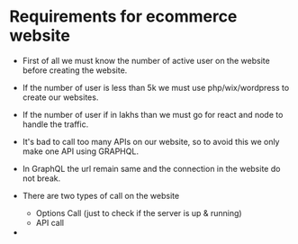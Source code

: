 # Requirements for ecommerce website

- First of all we must know the number of active user on the website before creating the website.
- If the number of user is less than 5k we must use php/wix/wordpress to create our websites.
- If the number of user if in lakhs than we must go for react and node to handle the traffic.
- It's bad to call too many APIs on our website, so to avoid this we only make one API using GRAPHQL.
- In GraphQL the url remain same and the connection in the website do not break.
- There are two types of call on the website 
    - Options Call (just to check if the server is up & running)
    - API call

- 